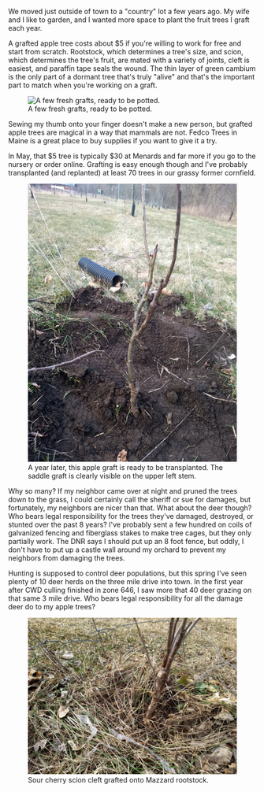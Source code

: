 We moved just outside of town to a "country" lot a few years ago.  My wife and I like to garden, and I wanted more space to plant the fruit trees I graft each year. 

A grafted apple tree costs about $5 if you're willing to work for free and start from scratch. Rootstock, which determines a tree's size, and scion, which determines the tree's fruit, are mated with a variety of joints, cleft is easiest, and paraffin tape seals the wound.  The thin layer of green cambium is the only part of a dormant tree that's truly "alive" and that's the important part to match when you're working on a graft. 

<figure>
<img src="./images/grafts.jpg"
alt="A few fresh grafts, ready to be potted.">
<figcaption>
A few fresh grafts, ready to be potted.
</figcaption>
</figure>


Sewing my thumb onto your finger doesn't make a new person, but grafted apple trees are magical in a way that mammals are not.  Fedco Trees in Maine is a great place to buy supplies if you want to give it a try.

In May, that $5 tree is typically $30 at Menards and far more if you go to the nursery or order online.  Grafting is easy enough though and I've probably transplanted (and replanted) at least 70 trees in our grassy former cornfield. 

<figure>
<img src="./images/apple_saddle_graft.jpg"
alt="A year later, this apple graft is ready to be transplanted.  The saddle graft is clearly visible on the upper left stem. ">
<figcaption>
A year later, this apple graft is ready to be transplanted.  The saddle graft is clearly visible on the upper left stem.
  </figcaption>
</figure>


Why so many?  If my neighbor came over at night and pruned the trees down to the grass, I could certainly call the sheriff or sue for damages, but fortunately, my neighbors are nicer than that.  What about the deer though?  Who bears legal responsibility for the trees they've damaged, destroyed, or stunted over the past 8 years?  I've probably sent a few hundred on coils of galvanized fencing and fiberglass stakes to make tree cages, but they only partially work.  The DNR says I should put up an 8 foot fence, but oddly, I don't have to put up a castle wall around my orchard to prevent my neighbors from damaging the trees.

Hunting is supposed to control deer populations, but this spring I've seen plenty of 10 deer herds on the three mile drive into town.  In the first year after CWD culling finished in zone 646, I saw more that 40 deer grazing on that same 3 mile drive.   Who bears legal responsibility for all the damage deer do to my apple trees?  

<figure>
<img src="./images/cherry_cleft_graft.jpg"
alt="Sour cherry scion cleft grafted onto Mazzard rootstock. ">
<figcaption>
Sour cherry scion cleft grafted onto Mazzard rootstock.
  </figcaption>
</figure>

